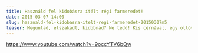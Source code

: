 ```yaml
---
title: Használd fel kidobásra ítélt régi farmeredet!
date: 2015-03-07 14:00
slug: hasznald-fel-kidobasra-itelt-regi-farmeredet-20150307m5
teaser: Meguntad, elszakadt, kidobnád? Ne tedd! Kis cérnával, egy ollóval és némi kézügyességgel át tudod alakítani nem hordott ruháidat, farmereidet valami más hasznos dologgá.
---
```


https://www.youtube.com/watch?v=9occYTV6bQw
